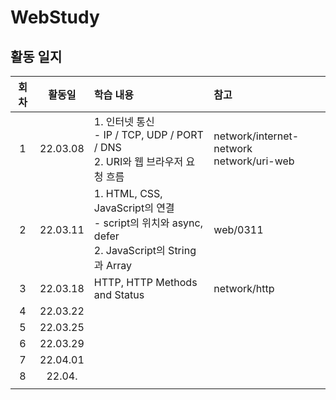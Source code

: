 # WebStudy
## 활동 일지
|회차|활동일|학습 내용|참고|
|:-:|:------:|:------|:---|
|1|22.03.08|1. 인터넷 통신<br> - IP / TCP, UDP / PORT / DNS<br> 2. URI와 웹 브라우저 요청 흐름|network/internet-network<br>network/uri-web
|2|22.03.11|1. HTML, CSS, JavaScript의 연결<br>- script의 위치와 async, defer<br>2. JavaScript의 String과 Array|web/0311
|3|22.03.18|HTTP, HTTP Methods and Status |network/http
|4|22.03.22||
|5|22.03.25||
|6|22.03.29||
|7|22.04.01||
|8|22.04.||
||||



